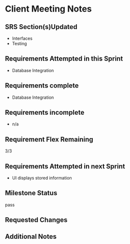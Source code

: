 # Client Meeting Notes

## SRS Section(s)Updated

- Interfaces
- Testing

## Requirements Attempted in this Sprint

- Database Integration

## Requirements complete

- Database Integration

## Requirements incomplete

- n/a

## Requirement Flex Remaining

3/3

## Requirements Attempted in next Sprint

- UI displays stored information

## Milestone Status

pass

## Requested Changes


## Additional Notes


